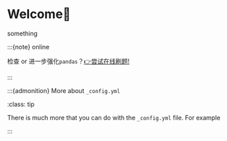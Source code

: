 # Welcome👏

something

:::{note} online

检查 or 进一步强化`pandas`？[👉尝试在线刷题!](https://www.heywhale.com/mw/project/6146c0318447b8001769ff20)

:::


:::{admonition} More about `_config.yml`

:class: tip

There is much more that you can do with the `_config.yml` file. For example

:::